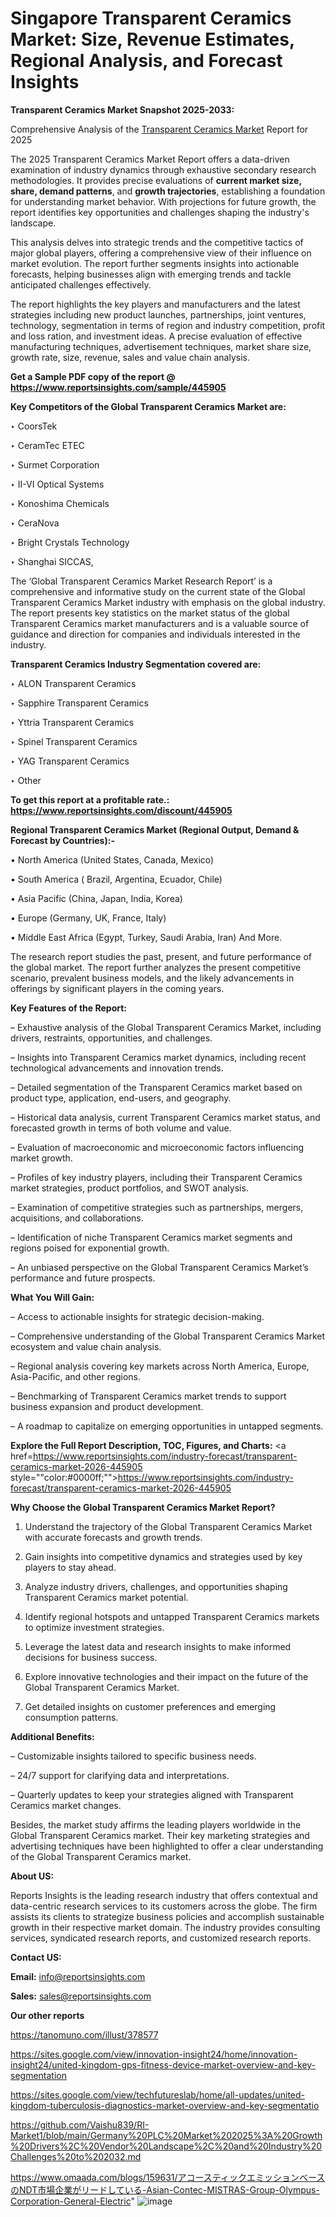 # Singapore Transparent Ceramics Market: Size, Revenue Estimates, Regional Analysis, and Forecast Insights

<strong>Transparent Ceramics Market Snapshot 2025-2033:</strong>

Comprehensive Analysis of the <a href=https://www.reportsinsights.com/sample/445905>Transparent Ceramics Market</a> Report for 2025

The 2025 Transparent Ceramics Market Report offers a data-driven examination of industry dynamics through exhaustive secondary research methodologies. It provides precise evaluations of <strong>current market size, share, demand patterns</strong>, and <strong>growth trajectories</strong>, establishing a foundation for understanding market behavior. With projections for future growth, the report identifies key opportunities and challenges shaping the industry's landscape.

This analysis delves into strategic trends and the competitive tactics of major global players, offering a comprehensive view of their influence on market evolution. The report further segments insights into actionable forecasts, helping businesses align with emerging trends and tackle anticipated challenges effectively.

The report highlights the key players and manufacturers and the latest strategies including new product launches, partnerships, joint ventures, technology, segmentation in terms of region and industry competition, profit and loss ration, and investment ideas. A precise evaluation of effective manufacturing techniques, advertisement techniques, market share size, growth rate, size, revenue, sales and value chain analysis.

<strong>Get a Sample PDF copy of the report @ <a href=https://www.reportsinsights.com/sample/445905 style=color:#0000ff;>https://www.reportsinsights.com/sample/445905</a></strong>

<strong>Key Competitors of the Global Transparent Ceramics Market are:</strong>

‣ CoorsTek

‣ CeramTec ETEC

‣ Surmet Corporation

‣ II-VI Optical Systems

‣ Konoshima Chemicals

‣ CeraNova

‣ Bright Crystals Technology

‣ Shanghai SICCAS,

The ‘Global Transparent Ceramics Market Research Report’ is a comprehensive and informative study on the current state of the Global Transparent Ceramics Market industry with emphasis on the global industry. The report presents key statistics on the market status of the global Transparent Ceramics market manufacturers and is a valuable source of guidance and direction for companies and individuals interested in the industry.

<strong>Transparent Ceramics Industry Segmentation covered are:</strong>

‣ ALON Transparent Ceramics

‣ Sapphire Transparent Ceramics

‣ Yttria Transparent Ceramics

‣ Spinel Transparent Ceramics

‣ YAG Transparent Ceramics

‣ Other

<strong>To get this report at a profitable rate.: <a href=https://www.reportsinsights.com/discount/445905 style=color:#0000ff;>https://www.reportsinsights.com/discount/445905</a></strong>

<strong>Regional Transparent Ceramics Market (Regional Output, Demand &amp; Forecast by Countries):-</strong>

• North America (United States, Canada, Mexico)

• South America ( Brazil, Argentina, Ecuador, Chile)

• Asia Pacific (China, Japan, India, Korea)

• Europe (Germany, UK, France, Italy)

• Middle East Africa (Egypt, Turkey, Saudi Arabia, Iran) And More.

The research report studies the past, present, and future performance of the global market. The report further analyzes the present competitive scenario, prevalent business models, and the likely advancements in offerings by significant players in the coming years.

<strong>Key Features of the Report:</strong>

– Exhaustive analysis of the Global Transparent Ceramics Market, including drivers, restraints, opportunities, and challenges.

– Insights into Transparent Ceramics market dynamics, including recent technological advancements and innovation trends.

– Detailed segmentation of the Transparent Ceramics market based on product type, application, end-users, and geography.

– Historical data analysis, current Transparent Ceramics market status, and forecasted growth in terms of both volume and value.

– Evaluation of macroeconomic and microeconomic factors influencing market growth.

– Profiles of key industry players, including their Transparent Ceramics market strategies, product portfolios, and SWOT analysis.

– Examination of competitive strategies such as partnerships, mergers, acquisitions, and collaborations.

– Identification of niche Transparent Ceramics market segments and regions poised for exponential growth.

– An unbiased perspective on the Global Transparent Ceramics Market’s performance and future prospects.

<strong>What You Will Gain:</strong>

– Access to actionable insights for strategic decision-making.

– Comprehensive understanding of the Global Transparent Ceramics Market ecosystem and value chain analysis.

– Regional analysis covering key markets across North America, Europe, Asia-Pacific, and other regions.

– Benchmarking of Transparent Ceramics market trends to support business expansion and product development.

– A roadmap to capitalize on emerging opportunities in untapped segments.

<strong>Explore the Full Report Description, TOC, Figures, and Charts:</strong>
<a href=https://www.reportsinsights.com/industry-forecast/transparent-ceramics-market-2026-445905 style=""color:#0000ff;"">https://www.reportsinsights.com/industry-forecast/transparent-ceramics-market-2026-445905</a>

<strong>Why Choose the Global Transparent Ceramics Market Report?</strong>

1. Understand the trajectory of the Global Transparent Ceramics Market with accurate forecasts and growth trends.

2. Gain insights into competitive dynamics and strategies used by key players to stay ahead.

3. Analyze industry drivers, challenges, and opportunities shaping Transparent Ceramics market potential.

4. Identify regional hotspots and untapped Transparent Ceramics markets to optimize investment strategies.

5. Leverage the latest data and research insights to make informed decisions for business success.

6. Explore innovative technologies and their impact on the future of the Global Transparent Ceramics Market.

7. Get detailed insights on customer preferences and emerging consumption patterns.

<strong>Additional Benefits:</strong>

– Customizable insights tailored to specific business needs.

– 24/7 support for clarifying data and interpretations.

– Quarterly updates to keep your strategies aligned with Transparent Ceramics market changes.

Besides, the market study affirms the leading players worldwide in the Global Transparent Ceramics market. Their key marketing strategies and advertising techniques have been highlighted to offer a clear understanding of the Global Transparent Ceramics market.

<strong><strong>About US</strong>:</strong>

Reports Insights is the leading research industry that offers contextual and data-centric research services to its customers across the globe. The firm assists its clients to strategize business policies and accomplish sustainable growth in their respective market domain. The industry provides consulting services, syndicated research reports, and customized research reports.

<strong>Contact US:</strong>

<p class=><b>Email:</b> <a href=mailto:info@reportsinsights.com>info@reportsinsights.com</a></p>
<p class=><b>Sales:</b> <a href=mailto:sales@reportsinsights.com>sales@reportsinsights.com</a></p>

<strong>Our other reports</strong>

<a href=https://tanomuno.com/illust/378577>https://tanomuno.com/illust/378577</a>

<a href=https://sites.google.com/view/innovation-insight24/home/innovation-insight24/united-kingdom-gps-fitness-device-market-overview-and-key-segmentation>https://sites.google.com/view/innovation-insight24/home/innovation-insight24/united-kingdom-gps-fitness-device-market-overview-and-key-segmentation</a>

<a href=https://sites.google.com/view/techfutureslab/home/all-updates/united-kingdom-tuberculosis-diagnostics-market-overview-and-key-segmentatio>https://sites.google.com/view/techfutureslab/home/all-updates/united-kingdom-tuberculosis-diagnostics-market-overview-and-key-segmentatio</a>

<a href=https://github.com/Vaishu839/RI-Market1/blob/main/Germany%20PLC%20Market%202025%3A%20Growth%20Drivers%2C%20Vendor%20Landscape%2C%20and%20Industry%20Challenges%20to%202032.md>https://github.com/Vaishu839/RI-Market1/blob/main/Germany%20PLC%20Market%202025%3A%20Growth%20Drivers%2C%20Vendor%20Landscape%2C%20and%20Industry%20Challenges%20to%202032.md</a>

<a href=https://www.omaada.com/blogs/159631/アコースティックエミッションベースのNDT市場企業がリードしている-Asian-Contec-MISTRAS-Group-Olympus-Corporation-General-Electric>https://www.omaada.com/blogs/159631/アコースティックエミッションベースのNDT市場企業がリードしている-Asian-Contec-MISTRAS-Group-Olympus-Corporation-General-Electric</a>"
![image](https://github.com/user-attachments/assets/890a5009-4058-46ad-82ed-1527790d1c9c)
